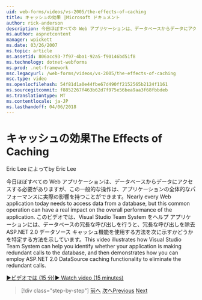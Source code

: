 ```yaml
---
uid: web-forms/videos/vs-2005/the-effects-of-caching
title: キャッシュの効果 |Microsoft ドキュメント
author: rick-anderson
description: 今日ほぼすべての Web アプリケーションは、データベースからデータにアクセスする必要がありますが、この一般的な操作の全体的なパフォーマンスに実際の影響を持つことができます、.
ms.author: aspnetcontent
manager: wpickett
ms.date: 03/26/2007
ms.topic: article
ms.assetid: 806acc93-7f97-4ba1-92a5-f90146bd51f8
ms.technology: dotnet-webforms
ms.prod: .net-framework
msc.legacyurl: /web-forms/videos/vs-2005/the-effects-of-caching
msc.type: video
ms.openlocfilehash: 54f81d1a0e44fbe67d490ff2152565b2124f1161
ms.sourcegitcommit: f8852267f463b62d7f975e56bea9aa3f68fbbdeb
ms.translationtype: MT
ms.contentlocale: ja-JP
ms.lasthandoff: 04/06/2018
---
```

<a name="the-effects-of-caching"></a><span data-ttu-id="4ae11-103">キャッシュの効果</span><span class="sxs-lookup"><span data-stu-id="4ae11-103">The Effects of Caching</span></span>
====================
<span data-ttu-id="4ae11-104">Eric Lee によって</span><span class="sxs-lookup"><span data-stu-id="4ae11-104">by Eric Lee</span></span>

<span data-ttu-id="4ae11-105">今日ほぼすべての Web アプリケーションは、データベースからデータにアクセスする必要がありますが、この一般的な操作は、アプリケーションの全体的なパフォーマンスに実際の影響を持つことができます。</span><span class="sxs-lookup"><span data-stu-id="4ae11-105">Nearly every Web application today needs to access data from a database, but this common operation can have a real impact on the overall performance of the application.</span></span> <span data-ttu-id="4ae11-106">このビデオでは、Visual Studio Team System をヘルプ アプリケーションには、データベースの冗長な呼び出しを行うと、冗長な呼び出しを除去 ASP.NET 2.0 データソース キャッシュ機能を使用する方法を次に示すかどうかを特定する方法を示しています。</span><span class="sxs-lookup"><span data-stu-id="4ae11-106">This video illustrates how Visual Studio Team System can help you identify whether your application is making redundant calls to the database, and then demonstrates how you can employ ASP.NET 2.0 DataSource caching functionality to eliminate the redundant calls.</span></span>

[<span data-ttu-id="4ae11-107">&#9654;ビデオでは (15 分)</span><span class="sxs-lookup"><span data-stu-id="4ae11-107">&#9654; Watch video (15 minutes)</span></span>](https://channel9.msdn.com/Blogs/ASP-NET-Site-Videos/the-effects-of-caching)

> [!div class="step-by-step"]
> <span data-ttu-id="4ae11-108">[前へ](custom-extraction-rules-and-coded-web-tests.md)
> [次へ](using-the-load-test-agent.md)</span><span class="sxs-lookup"><span data-stu-id="4ae11-108">[Previous](custom-extraction-rules-and-coded-web-tests.md)
[Next](using-the-load-test-agent.md)</span></span>
